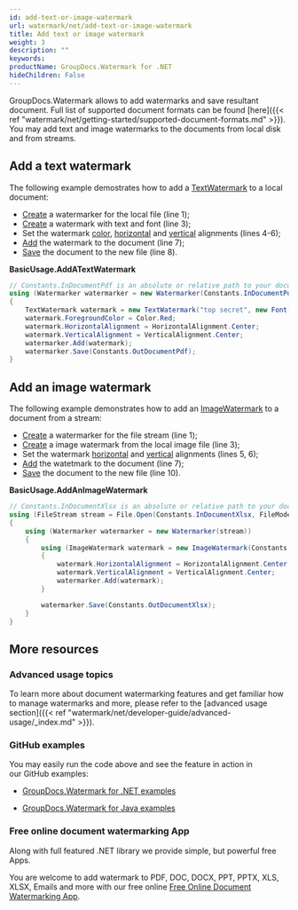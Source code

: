 ```yaml
---
id: add-text-or-image-watermark
url: watermark/net/add-text-or-image-watermark
title: Add text or image watermark
weight: 3
description: ""
keywords: 
productName: GroupDocs.Watermark for .NET
hideChildren: False
---
```

GroupDocs.Watermark allows to add watermarks and save resultant document. Full list of supported document formats can be found [here]({{< ref "watermark/net/getting-started/supported-document-formats.md" >}}). You may add text and image watermarks to the documents from local disk and from streams.

## Add a text watermark

The following example demostrates how to add a [TextWatermark](https://apireference.groupdocs.com/net/watermark/groupdocs.watermark.watermarks/textwatermark) to a local document:

*   [Create](https://apireference.groupdocs.com/net/watermark/groupdocs.watermark/watermarker/constructors/4) a watermarker for the local file (line 1);
*   [Create](https://apireference.groupdocs.com/net/watermark/groupdocs.watermark.watermarks/textwatermark/constructors/main) a watermark with text and font (line 3);
*   Set the watermark [color](https://apireference.groupdocs.com/net/watermark/groupdocs.watermark.watermarks/textwatermark/properties/foregroundcolor), [horizontal](https://apireference.groupdocs.com/net/watermark/groupdocs.watermark/watermark/properties/horizontalalignment) and [vertical](https://apireference.groupdocs.com/net/watermark/groupdocs.watermark/watermark/properties/verticalalignment) alignments (lines 4-6);
*   [Add](https://apireference.groupdocs.com/net/watermark/groupdocs.watermark/watermarker/methods/add) the watermark to the document (line 7);
*   [Save](https://apireference.groupdocs.com/net/watermark/groupdocs.watermark.watermarker/save/methods/4) the document to the new file (line 8).

**BasicUsage.AddATextWatermark**

```csharp
// Constants.InDocumentPdf is an absolute or relative path to your document. Ex: @"C:\Docs\document.pdf"
using (Watermarker watermarker = new Watermarker(Constants.InDocumentPdf))
{
    TextWatermark watermark = new TextWatermark("top secret", new Font("Arial", 36));
    watermark.ForegroundColor = Color.Red;
    watermark.HorizontalAlignment = HorizontalAlignment.Center;
    watermark.VerticalAlignment = VerticalAlignment.Center;
    watermarker.Add(watermark);
    watermarker.Save(Constants.OutDocumentPdf);
}
```

## Add an image watermark

The following example demonstrates how to add an [ImageWatermark](https://apireference.groupdocs.com/net/watermark/groupdocs.watermark.watermarks/imagewatermark) to a document from a stream:

*   [Create](https://apireference.groupdocs.com/net/watermark/groupdocs.watermark/watermarker/constructors/main) a watermarker for the file stream (line 1);
*   [Create](https://apireference.groupdocs.com/net/watermark/groupdocs.watermark.watermarks/imagewatermark/constructors/1) a image watermark from the local image file (line 3);
*   Set the watermark [horizontal](https://apireference.groupdocs.com/net/watermark/groupdocs.watermark/watermark/properties/horizontalalignment) and [vertical](https://apireference.groupdocs.com/net/watermark/groupdocs.watermark/watermark/properties/verticalalignment) alignments (lines 5, 6);
*   [Add](https://apireference.groupdocs.com/net/watermark/groupdocs.watermark/watermarker/methods/add) the watetmark to the document (line 7);
*   [Save](https://apireference.groupdocs.com/net/watermark/groupdocs.watermark.watermarker/save/methods/4) the document to the new file (line 10).

**BasicUsage.AddAnImageWatermark**

```csharp
// Constants.InDocumentXlsx is an absolute or relative path to your document. Ex: @"C:\Docs\document.xlsx"
using (FileStream stream = File.Open(Constants.InDocumentXlsx, FileMode.Open, FileAccess.ReadWrite))
{
    using (Watermarker watermarker = new Watermarker(stream))
    {
        using (ImageWatermark watermark = new ImageWatermark(Constants.LogoPng))
        {
            watermark.HorizontalAlignment = HorizontalAlignment.Center;
            watermark.VerticalAlignment = VerticalAlignment.Center;
            watermarker.Add(watermark);
        }

        watermarker.Save(Constants.OutDocumentXlsx);
    }
}
```

## More resources

### Advanced usage topics

To learn more about document watermarking features and get familiar how to manage watermarks and more, please refer to the [advanced usage section]({{< ref "watermark/net/developer-guide/advanced-usage/_index.md" >}}).

### GitHub examples

You may easily run the code above and see the feature in action in our GitHub examples:

*   [GroupDocs.Watermark for .NET examples](https://github.com/groupdocs-watermark/GroupDocs.Watermark-for-.NET)
    
*   [GroupDocs.Watermark for Java examples](https://github.com/groupdocs-watermark/GroupDocs.Watermark-for-Java)
    

### Free online document watermarking App

Along with full featured .NET library we provide simple, but powerful free Apps.

You are welcome to add watermark to PDF, DOC, DOCX, PPT, PPTX, XLS, XLSX, Emails and more with our free online [Free Online Document Watermarking App](https://products.groupdocs.app/watermark).
